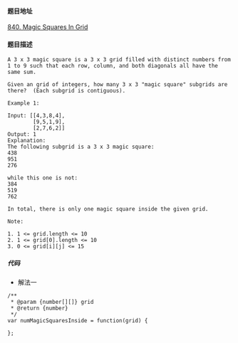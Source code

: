 #### 题目地址
[840. Magic Squares In Grid](https://leetcode.com/problems/magic-squares-in-grid/)
#### 题目描述
```
A 3 x 3 magic square is a 3 x 3 grid filled with distinct numbers from 1 to 9 such that each row, column, and both diagonals all have the same sum.

Given an grid of integers, how many 3 x 3 "magic square" subgrids are there?  (Each subgrid is contiguous).

Example 1:

Input: [[4,3,8,4],
        [9,5,1,9],
        [2,7,6,2]]
Output: 1
Explanation: 
The following subgrid is a 3 x 3 magic square:
438
951
276

while this one is not:
384
519
762

In total, there is only one magic square inside the given grid.

Note:

1. 1 <= grid.length <= 10
2. 1 <= grid[0].length <= 10
3. 0 <= grid[i][j] <= 15

```

##### 代码

- 解法一
```
/**
 * @param {number[][]} grid
 * @return {number}
 */
var numMagicSquaresInside = function(grid) {
    
};
```
